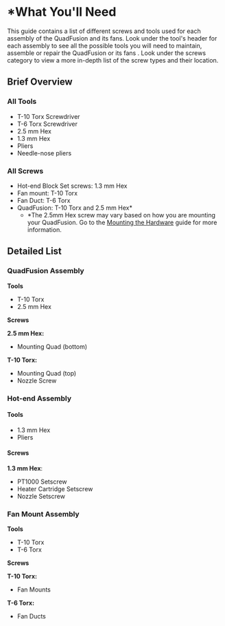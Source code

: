 # \*What You'll Need

This guide contains a list of different screws and tools used for each assembly of the QuadFusion and its fans. Look under the tool's header for each assembly to see all the possible tools you will need to maintain, assemble or repair the QuadFusion or its fans . Look under the screws category to view a more in-depth list of the screw types and their location.

## Brief Overview

### All Tools

* T-10 Torx Screwdriver
* T-6 Torx Screwdriver
* 2.5 mm Hex
* 1.3 mm Hex
* Pliers
* Needle-nose pliers

### All Screws

* Hot-end Block Set screws: 1.3 mm Hex
* Fan mount: T-10 Torx
* Fan Duct: T-6 Torx
* QuadFusion: T-10 Torx and 2.5 mm Hex\*
  * \*The 2.5mm Hex screw may vary based on how you are mounting your QuadFusion. Go to the [Mounting the Hardware]() guide for more information. 

## Detailed List

### QuadFusion Assembly

**Tools**

* T-10 Torx
* 2.5 mm Hex

**Screws**

**2.5 mm Hex:**

* Mounting Quad \(bottom\)

**T-10 Torx:**

* Mounting Quad \(top\)
* Nozzle Screw

### Hot-end Assembly

#### Tools

* 1.3 mm Hex
* Pliers

#### Screws

**1.3 mm Hex**:

* PT1000 Setscrew
* Heater Cartridge Setscrew
* Nozzle Setscrew

### Fan Mount Assembly

**Tools**

* T-10 Torx
* T-6 Torx

**Screws**

**T-10 Torx:**

* Fan Mounts

**T-6 Torx:**

* Fan Ducts

